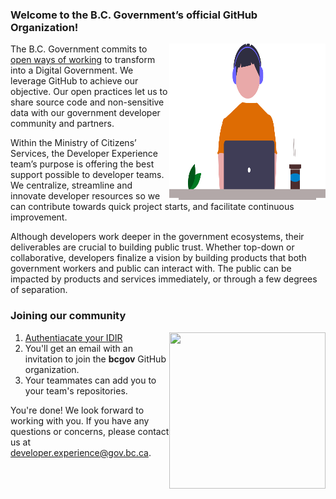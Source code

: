 ### Welcome to the B.C. Government’s official GitHub Organization!

<img align="right" width="250" height="250" src="images/Developer.png">

The B.C. Government commits to [open ways of working](https://digital.gov.bc.ca/policies-standards/dcop/open/) to transform into a Digital Government. We leverage GitHub to achieve our objective. Our open practices let us to share source code and non-sensitive data with our government developer community and partners.

Within the Ministry of Citizens’ Services, the Developer Experience team’s purpose is offering the best support possible to developer teams. We centralize, streamline and innovate developer resources so we can contribute towards quick project starts, and facilitate continuous improvement. 

Although developers work deeper in the government ecosystems, their deliverables are crucial to building public trust. Whether top-down or collaborative, developers finalize a vision by building products that both government workers and public can interact with. The public can be impacted by products and services immediately, or through a few degrees of separation.

### Joining our community 
<img align="right" width="250" height="250" src="images/Programmer.pngg">

1. [Authentiacate your IDIR](https://github.com/orgs/bcgov/sso)
2. You'll get an email with an invitation to join the **bcgov** GitHub organization.
3. Your teammates can add you to your team's repositories.

You're done! We look forward to working with you. If you have any questions or concerns, please contact us at developer.experience@gov.bc.ca.


